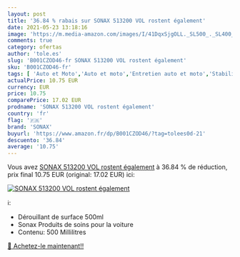 ```yaml
---
layout: post
title: '36.84 % rabais sur SONAX 513200 VOL rostent également'
date: 2021-05-23 13:18:16
image: 'https://m.media-amazon.com/images/I/41DqxSjgOLL._SL500_._SL400_.jpg'
comments: true
category: ofertas
author: 'tole.es'
slug: 'B001CZOD46-fr SONAX 513200 VOL rostent également'
sku: 'B001CZOD46-fr'
tags: [ 'Auto et Moto','Auto et moto','Entretien auto et moto','Stabilisateurs de rouille et dérouillants pour auto et moto','sonax', ]
actualPrice: 10.75 EUR
currency: EUR
price: 10.75
comparePrice: 17.02 EUR
prodname: 'SONAX 513200 VOL rostent également'
country: 'fr'
flag: '🇫🇷'
brand: 'SONAX'
buyurl: 'https://www.amazon.fr/dp/B001CZOD46/?tag=tolees0d-21'
descuento: '36.84'
average: '10.75'
---
```


Vous avez [SONAX 513200 VOL rostent également](https://www.amazon.fr/dp/B001CZOD46/?tag=tolees0d-21)  à  36.84 % de réduction, prix final  10.75 EUR (original: 17.02 EUR) ici:

[![SONAX 513200 VOL rostent également](https://m.media-amazon.com/images/I/41DqxSjgOLL._SL500_._SL400_.jpg)](https://www.amazon.fr/dp/B001CZOD46/?tag=tolees0d-21)

ℹ️:

- Dérouillant de surface 500ml
- Sonax Produits de soins pour la voiture
- Contenu: 500 Millilitres

[🛒 Achetez-le maintenant!!](https://www.amazon.fr/dp/B001CZOD46/?tag=tolees0d-21)
